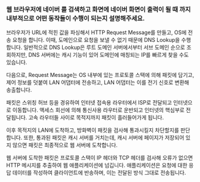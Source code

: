 ### 웹 브라우저에 네이버 를 검색하고 화면에 네이버 화면이 출력이 될 때 까지 내부적으로 어떤 동작들이 수행이 되는지 설명해주세요.

브라우저가 URL에 적힌 값을 파싱해서 HTTP Request Message를 만들고, OS에 전송 요청을 합니다. 이때, 도메인으로 요청을 보낼 수 없기 때문에 DNS Lookup을 수행합니다. 일반적으로 DNS Lookup은 루트 도메인 서버에서부터 서브 도메인 순으로 조회하지만, DNS 서버에는 캐시 기능이 있어 도메인에 매칭되는 IP를 빠르게 찾을 수도 있습니다.

다음으로, Request Message는 OS 내부에 있는 프로토콜 스택에 의해 패킷에 담기고, 제어 정보를 덧붙여 LAN 어댑터에 전송하고, LAN 어댑터는 이를 전기 신호로 변환해 송출합니다.

패킷은 스위칭 허브 등을 경유하여 인터넷 접속용 라우터에서 ISP로 전달되고 인터넷으로 이동합니다. 액세스 회선에 의해 통신사용 라우터로 운반되고 인터넷의 핵심부로 전달됩니다. 고속 라우터들 사이로 목적지까지 패킷이 흘러들어가게 됩니다.

이후 목적지의 LAN에 도착하고, 방화벽이 패킷을 검사해 통과시킬지 차단할지를 판단합니다. 또한, 통과된 패킷은 캐시 서버를 거치는데, 캐시 서버에 페이지가 저장되어 있지 않으면 패킷은 최종적으로 웹 서버에 도착합니다.

웹 서버에 도착한 패킷은 프로토콜 스택이 IP 헤더와 TCP 헤더를 검사해 오류가 없으면 HTTP 메시지를 추출하여 웹 애플리케이션에 넘깁니다. 애플리케이션은 요청에 대한 응답 데이터를 작성하여 클라이언트에 반송하며, 이는 전달된 방식 그대로 전송됩니다.
